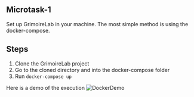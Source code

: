 ## Microtask-1

Set up GrimoireLab in your machine. The most simple method is using the docker-compose.

## Steps

1. Clone the GrimoireLab project
2. Go to the cloned directory and into the docker-compose folder
3. Run <code>docker-compose up</code>

Here is a demo of the execution
![DockerDemo](Docker.gif)
